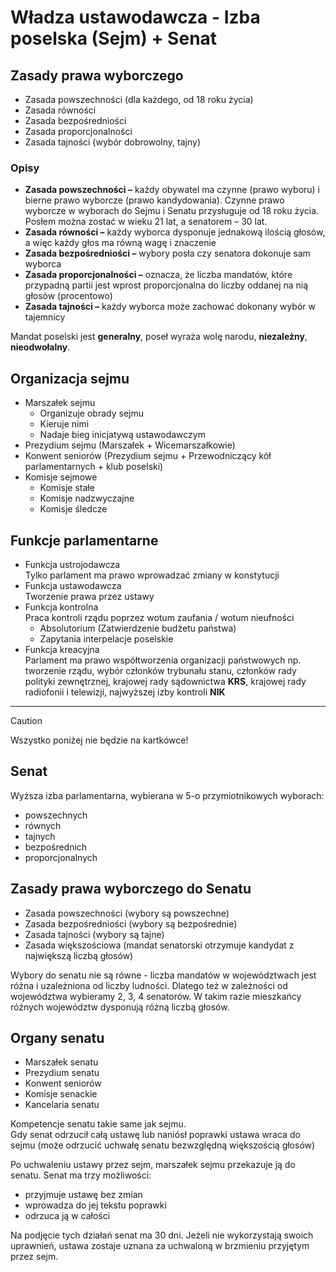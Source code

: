 # Władza ustawodawcza - Izba poselska (Sejm) + Senat
## Zasady prawa wyborczego
- Zasada powszechności (dla każdego, od 18 roku życia)
- Zasada równości
- Zasada bezpośredniości
- Zasada proporcjonalności
- Zasada tajności (wybór dobrowolny, tajny)

### Opisy
- **Zasada powszechności –** każdy obywatel ma czynne (prawo wyboru) i bierne prawo wyborcze (prawo kandydowania). Czynne prawo wyborcze w wyborach do Sejmu i Senatu przysługuje od 18 roku życia. Posłem można zostać w wieku 21 lat, a senatorem – 30 lat.
- **Zasada równości –** każdy wyborca dysponuje jednakową ilością głosów, a więc każdy głos ma równą wagę i znaczenie 
- **Zasada bezpośredniości –** wybory posła czy senatora dokonuje sam wyborca
- **Zasada proporcjonalności –** oznacza, że liczba mandatów, które przypadną partii jest wprost proporcjonalna do liczby oddanej na nią głosów (procentowo)
- **Zasada tajności –** każdy wyborca może zachować dokonany wybór w tajemnicy  

Mandat poselski jest **generalny**, poseł wyraża wolę narodu, **niezależny**, **nieodwołalny**.
## Organizacja sejmu
- Marszałek sejmu
	- Organizuje obrady sejmu
	- Kieruje nimi
	- Nadaje bieg inicjatywą ustawodawczym
- Prezydium sejmu (Marszałek + Wicemarszałkowie)
- Konwent seniorów (Prezydium sejmu + Przewodniczący kół parlamentarnych + klub poselski)
- Komisje sejmowe
	- Komisje stałe
	- Komisje nadzwyczajne
	- Komisje śledcze
## Funkcje parlamentarne
- Funkcja ustrojodawcza  
	Tylko parlament ma prawo wprowadzać zmiany w konstytucji
- Funkcja ustawodawcza  
	Tworzenie prawa przez ustawy
- Funkcja kontrolna  
	Praca kontroli rządu poprzez wotum zaufania / wotum nieufności
	- Absolutorium (Zatwierdzenie budżetu państwa)
	- Zapytania interpelacje poselskie
- Funkcja kreacyjna  
	Parlament ma prawo współtworzenia organizacji państwowych np. tworzenie rządu, wybór członków trybunału stanu, członków rady polityki zewnętrznej, krajowej rady sądownictwa **KRS**, krajowej rady radiofonii i telewizji, najwyższej izby kontroli **NIK**

---

> [!CAUTION]
> Wszystko poniżej nie będzie na kartkówce!
## Senat
Wyższa izba parlamentarna, wybierana w 5-o przymiotnikowych wyborach:
- powszechnych
- równych
- tajnych
- bezpośrednich
- proporcjonalnych
## Zasady prawa wyborczego do Senatu
- Zasada powszechności (wybory są powszechne)
- Zasada bezpośredniości (wybory są bezpośrednie)
- Zasada tajności (wybory są tajne)
- Zasada większościowa (mandat senatorski otrzymuje kandydat z największą liczbą głosów)

Wybory do senatu nie są równe - liczba mandatów w województwach jest różna i uzależniona od liczby ludności. Dlatego też w zależności od województwa wybieramy 2, 3, 4 senatorów. W takim razie mieszkańcy różnych województw dysponują różną liczbą głosów.  
## Organy senatu
- Marszałek senatu
- Prezydium senatu
- Konwent seniorów
- Komisje senackie
- Kancelaria senatu

Kompetencje senatu takie same jak sejmu.  
Gdy senat odrzucił całą ustawę lub naniósł poprawki ustawa wraca do sejmu (może odrzucić uchwałę senatu bezwzględną większością głosów)  

Po uchwaleniu ustawy przez sejm, marszałek sejmu przekazuje ją do senatu. Senat ma trzy możliwości:  
- przyjmuje ustawę bez zmian
- wprowadza do jej tekstu poprawki
- odrzuca ją w całości

Na podjęcie tych działań senat ma 30 dni. Jeżeli nie wykorzystają swoich uprawnień, ustawa zostaje uznana za uchwaloną w brzmieniu przyjętym przez sejm.